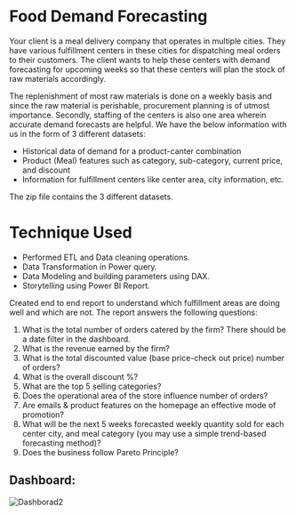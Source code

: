 
# Food Demand Forecasting

Your client is a meal delivery company that operates in multiple cities. They have various fulfillment centers in these cities for dispatching meal orders to their customers. The client wants to help these centers with demand forecasting for upcoming weeks so that these centers will plan the stock of raw materials accordingly.

The replenishment of most raw materials is done on a weekly basis and since the raw material is perishable, procurement planning is of utmost importance. Secondly, staffing of the centers is also one area wherein accurate demand forecasts are helpful. We have the below information with us in the form of 3 different datasets:

* Historical data of demand for a product-canter combination
* Product (Meal) features such as category, sub-category, current price, and discount
* Information for fulfillment centers like center area, city information, etc.

The zip file contains the 3 different datasets.

# Technique Used

* Performed ETL and Data cleaning operations.
* Data Transformation in Power query.
* Data Modeling and building parameters using DAX.
* Storytelling using Power BI Report.

Created end to end report to understand which fulfillment areas are doing well and which are not.
The report answers the following questions:

1. What is the total number of orders catered by the firm? There should be a date filter in the dashboard.
2. What is the revenue earned by the firm?
3. What is the total discounted value (base price-check out price) number of orders?
4. What is the overall discount %?
5. What are the top 5 selling categories?
6. Does the operational area of the store influence number of orders?
7. Are emails & product features on the homepage an effective mode of promotion?
8. What will be the next 5 weeks forecasted weekly quantity sold for each center city, and meal category (you may use a simple trend-based forecasting method)?
9. Does the business follow Pareto Principle?

## Dashboard:
![Dashborad2](https://user-images.githubusercontent.com/115058343/210372631-bdf9884f-7ace-48e4-bce9-63aea3eeb629.jpg)

